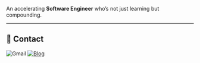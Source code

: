 
An accelerating **Software Engineer** who’s not just learning but compounding.


---

## 📧 Contact  
![Gmail](https://img.shields.io/badge/rkdgusdnr32@gmail.com-D14836?style=for-the-badge&logo=gmail&logoColor=white)
[![Blog](https://img.shields.io/badge/Tistory-Blog-%232E2D2D?style=for-the-badge&logo=tistory&logoColor=white)](https://hyunw9dev.tistory.com/)  



